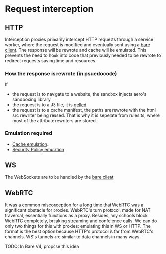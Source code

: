 # Request interception

## HTTP

Interception proxies primarily intercept HTTP requests through a service worker, where the request is modified and eventually sent using a [bare client](https://github.com/tomphttp/bare-client). The response will be rewrote and cache will be emulated. This prevents the need to hook into code that previously needed to be rewrote to redirect requests saving time and resources.

### How the response is rewrote (in psuedocode)

If

- the request is to navigate to a website, the sandbox injects aero's sandboxing library
- the request is to a JS file, it is [gelled](../../src/AeroSandbox/docs/JS/Scoping.md#aero-gel)
- the request is to a cache manifest, the paths are rewrote with the html src rewriter being reused. That is why it is seperate from rules.ts, where most of the attribute rewriters are stored.

### Emulation required

- [Cache emulation](./Cache%20Emulation.md).
- [Security Policy emulation](./Security%20Policies.md)

## WS

The WebSockets are to be handled by the [bare client](https://github.com/tomphttp/bare-client)

## WebRTC

It was a common misconception for a long time that WebRTC was a significant obstacle for proxies. WebRTC's turn protocol, made for NAT traversal, essentially functions as a proxy. Besides, any schools block WebRTC completely, breaking streaming and conference calls. We can do only two things for this with proxies: emulating this in WS or HTTP. The format is the best option because HTTP's protocol is far from WebRTC's channels. WS's tunnels are similar to data channels in many ways.

TODO: In Bare V4, propose this idea

